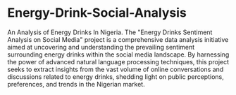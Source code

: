# Energy-Drink-Social-Analysis
An Analysis of Energy Drinks In Nigeria.
The "Energy Drinks Sentiment Analysis on Social Media" project is a comprehensive data analysis initiative aimed at uncovering and understanding the prevailing sentiment surrounding energy drinks within the social media landscape. By harnessing the power of advanced natural language processing techniques, this project seeks to extract insights from the vast volume of online conversations and discussions related to energy drinks, shedding light on public perceptions, preferences, and trends in the Nigerian market.
